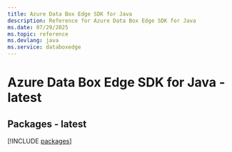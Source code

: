 ```yaml
---
title: Azure Data Box Edge SDK for Java
description: Reference for Azure Data Box Edge SDK for Java
ms.date: 07/29/2025
ms.topic: reference
ms.devlang: java
ms.service: databoxedge
---
```

# Azure Data Box Edge SDK for Java - latest
## Packages - latest
[!INCLUDE [packages](data-box-edge-index.md)]